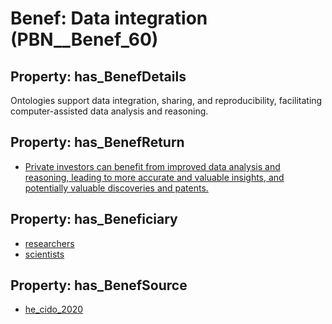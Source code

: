 # Benef: __Data integration__ (PBN__Benef_60)

## Property: has_BenefDetails

Ontologies support data integration, sharing, and reproducibility, facilitating computer-assisted data analysis and reasoning.

## Property: has_BenefReturn

* [Private investors can benefit from improved data analysis and reasoning, leading to more accurate and valuable insights, and potentially valuable discoveries and patents.](../BenefReturn/PBN__BenefReturn_60)

## Property: has_Beneficiary

* [researchers](../Stakeholder/PBN__Stakeholder_2)
* [scientists](../Stakeholder/PBN__Stakeholder_46)

## Property: has_BenefSource

* [he_cido_2020](../Article/PBN__Article_13)

